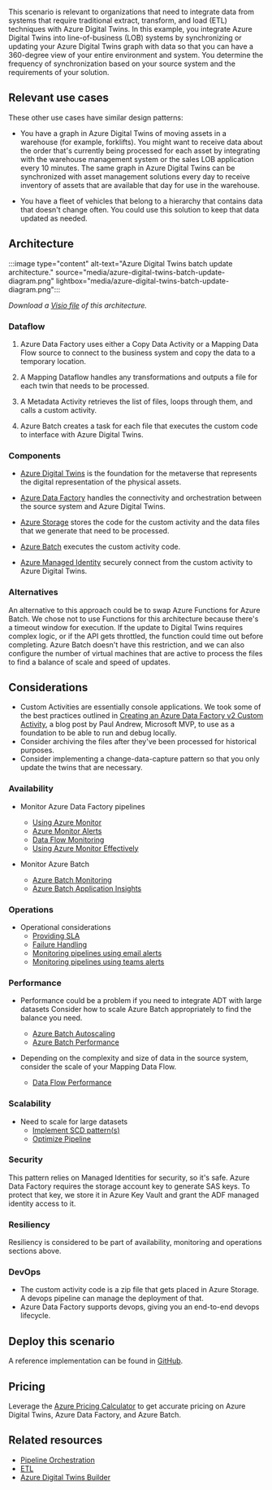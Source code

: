 This scenario is relevant to organizations that need to integrate data from systems that require traditional extract, transform, and load (ETL) techniques with Azure Digital Twins. In this example, you integrate Azure Digital Twins into line-of-business (LOB) systems by synchronizing or updating your Azure Digital Twins graph with data so that you can have a 360-degree view of your entire environment and system. You determine the frequency of synchronization based on your source system and the requirements of your solution.

## Relevant use cases

These other use cases have similar design patterns:

- You have a graph in Azure Digital Twins of moving assets in a warehouse (for example, forklifts). You might want to receive data about the order that's currently being processed for each asset by integrating with the warehouse management system or the sales LOB application every 10 minutes. The same graph in Azure Digital Twins can be synchronized with asset management solutions every day to receive inventory of assets that are available that day for use in the warehouse.

- You have a fleet of vehicles that belong to a hierarchy that contains data that doesn't change often.  You could use this solution to keep that data updated as needed.

## Architecture

:::image type="content" alt-text="Azure Digital Twins batch update architecture." source="media/azure-digital-twins-batch-update-diagram.png" lightbox="media/azure-digital-twins-batch-update-diagram.png":::

_Download a [Visio file](https://arch-center.azureedge.net/azure-digital-twins-batch-update-diagram.vsdx) of this architecture._

### Dataflow

1. Azure Data Factory uses either a Copy Data Activity or a Mapping Data Flow source to connect to the business system and copy the data to a temporary location.

2. A Mapping Dataflow handles any transformations and outputs a file for each twin that needs to be processed.

3. A Metadata Activity retrieves the list of files, loops through them, and calls a custom activity.

4. Azure Batch creates a task for each file that executes the custom code to interface with Azure Digital Twins.

### Components

- [Azure Digital Twins](https://azure.microsoft.com/services/digital-twins) is the foundation for the metaverse that represents the digital representation of the physical assets.

- [Azure Data Factory](https://azure.microsoft.com/services/data-factory) handles the connectivity and orchestration between the source system and Azure Digital Twins.

- [Azure Storage](https://azure.microsoft.com/services/storage) stores the code for the custom activity and the data files that we generate that need to be processed.

- [Azure Batch](https://azure.microsoft.com/services/batch) executes the custom activity code.

- [Azure Managed Identity](https://azure.microsoft.com/services/active-directory) securely connect from the custom activity to Azure Digital Twins.

### Alternatives

An alternative to this approach could be to swap Azure Functions for Azure Batch.  We chose not to use Functions for this architecture because there's a timeout window for execution.  If the update to Digital Twins requires complex logic, or if the API gets throttled, the function could time out before completing.  Azure Batch doesn't have this restriction, and we can also configure the number of virtual machines that are active to process the files to find a balance of scale and speed of updates.

## Considerations

- Custom Activities are essentially console applications.  We took some of the best practices outlined in [Creating an Azure Data Factory v2 Custom Activity](https://mrpaulandrew.com/2018/11/12/creating-an-azure-data-factory-v2-custom-activity/), a blog post by Paul Andrew, Microsoft MVP, to use as a foundation to be able to run and debug locally.
- Consider archiving the files after they've been processed for historical purposes.
- Consider implementing a change-data-capture pattern so that you only update the twins that are necessary.

### Availability

- Monitor Azure Data Factory pipelines
  - [Using Azure Monitor](https://docs.microsoft.com/en-us/azure/data-factory/monitor-using-azure-monitor)
  - [Azure Monitor Alerts](https://docs.microsoft.com/en-us/azure/data-factory/monitor-metrics-alerts)
  - [Data Flow Monitoring](https://docs.microsoft.com/en-us/azure/data-factory/concepts-data-flow-monitoring)
  - [Using Azure Monitor Effectively](https://azurelib.com/how-to-monitor-azure-data-factory-effectively)

- Monitor Azure Batch
  - [Azure Batch Monitoring](https://docs.microsoft.com/en-us/azure/batch/monitoring-overview)
  - [Azure Batch Application Insights](https://docs.microsoft.com/en-us/azure/batch/monitor-application-insights)

### Operations

- Operational considerations 
  - [Providing SLA](https://docs.microsoft.com/en-us/azure/data-factory/tutorial-operationalize-pipelines)
  - [Failure Handling](https://docs.microsoft.com/en-us/azure/data-factory/tutorial-pipeline-failure-error-handling)
  - [Monitoring pipelines using email alerts](https://docs.microsoft.com/en-us/azure/data-factory/how-to-send-email)
  - [Monitoring pipelines using teams alerts](https://docs.microsoft.com/en-us/azure/data-factory/how-to-send-notifications-to-teams?tabs=data-factory)


### Performance

- Performance could be a problem if you need to integrate ADT with large datasets  Consider how to scale Azure Batch appropriately to find the balance you need.
  - [Azure Batch Autoscaling](https://docs.microsoft.com/en-us/azure/data-factory/transform-data-using-custom-activity#auto-scaling-of-azure-batch)
  - [Azure Batch Performance](https://docs.microsoft.com/en-us/azure/architecture/framework/services/compute/azure-batch/performance-efficiency)

- Depending on the complexity and size of data in the source system, consider the scale of your Mapping Data Flow.
  - [Data Flow Performance](https://docs.microsoft.com/en-us/azure/data-factory/concepts-data-flow-performance)

### Scalability

- Need to scale for large datasets
  - [Implement SCD pattern(s)](https://techcommunity.microsoft.com/t5/azure-data-factory-blog/create-generic-scd-pattern-in-adf-mapping-data-flows/ba-p/918519)
  - [Optimize Pipeline](https://docs.microsoft.com/en-us/learn/paths/data-integration-scale-azure-data-factory)

### Security

This pattern relies on Managed Identities for security, so it's safe.  Azure Data Factory requires the storage account key to generate SAS keys.  To protect that key, we store it in Azure Key Vault and grant the ADF managed identity access to it.

### Resiliency

Resiliency is considered to be part of availability, monitoring and operations sections above. 

### DevOps

- The custom activity code is a zip file that gets placed in Azure Storage.  A devops pipeline can manage the deployment of that.
- Azure Data Factory supports devops, giving you an end-to-end devops lifecycle.

## Deploy this scenario

A reference implementation can be found in [GitHub](https://github.com/Azure-Samples/azuredigitaltwins-batchupdate).

## Pricing

Leverage the [Azure Pricing Calculator](https://azure.microsoft.com/pricing/calculator/) to get accurate pricing on Azure Digital Twins, Azure Data Factory, and Azure Batch.
 
## Related resources

- [Pipeline Orchestration](https://docs.microsoft.com/en-us/azure/architecture/data-guide/technology-choices/pipeline-orchestration-data-movement)
- [ETL](https://docs.microsoft.com/en-us/azure/architecture/data-guide/relational-data/etl)
- [Azure Digital Twins Builder](https://docs.microsoft.com/en-us/azure/architecture/solution-ideas/articles/azure-digital-twins-builder)
